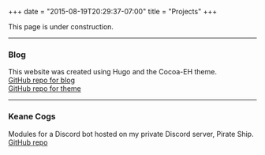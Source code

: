 +++
date = "2015-08-19T20:29:37-07:00"
title = "Projects"
+++

This page is under construction.

---

### Blog
This website was created using Hugo and the Cocoa-EH theme.  
[GitHub repo for blog](https://github.com/keanemind/keanemind.github.io)  
[GitHub repo for theme](https://github.com/keanemind/cocoa-eh-hugo-theme)

---

### Keane Cogs
Modules for a Discord bot hosted on my private Discord server, Pirate Ship.  
[GitHub repo](https://github.com/keanemind/Keane-Cogs)  
